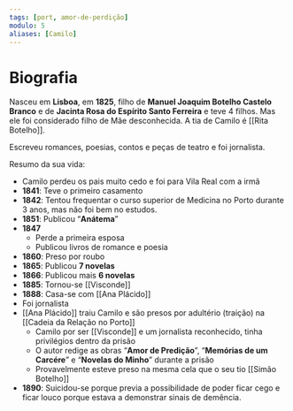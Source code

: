 ```yaml
---
tags: [port, amor-de-perdição]
modulo: 5
aliases: [Camilo]
---
```


# Biografia

Nasceu em **Lisboa**, em **1825**, filho de **Manuel Joaquim Botelho Castelo Branco** e de **Jacinta Rosa do Espírito Santo Ferreira** e teve 4 filhos. Mas ele foi considerado filho de Mãe desconhecida. A tia de Camilo é [[Rita Botelho]].

Escreveu romances, poesias, contos e peças de teatro e foi jornalista.

Resumo da sua vida:
- Camilo perdeu os pais muito cedo e foi para Vila Real com a irmã
- **1841**: Teve o primeiro casamento
- **1842**: Tentou frequentar o curso superior de Medicina no Porto durante 3 anos, mas não foi bem no estudos.
- **1851**: Publicou “**Anátema**”
- **1847**
	- Perde a primeira esposa
	- Publicou livros de romance e poesia
- **1860**: Preso por roubo
- **1865**: Publicou **7 novelas**
- **1866**: Publicou mais **6 novelas**
- **1885**: Tornou-se [[Visconde]]
- **1888**: Casa-se com [[Ana Plácido]]
- Foi jornalista
- [[Ana Plácido]] traiu Camilo e são presos por adultério (traição) na [[Cadeia da Relação no Porto]]
	- Camilo por ser [[Visconde]] e um jornalista reconhecido, tinha privilégios dentro da prisão
	- O autor redige as obras “**Amor de Predição**”, “**Memórias de um Carcére**” e “**Novelas do Minho**” durante a prisão
	- Provavelmente esteve preso na mesma cela que o seu tio [[Simão Botelho]]
- **1890**: Suicidou-se porque previa a possibilidade de poder ficar cego e ficar louco porque estava a demonstrar sinais de demência.
